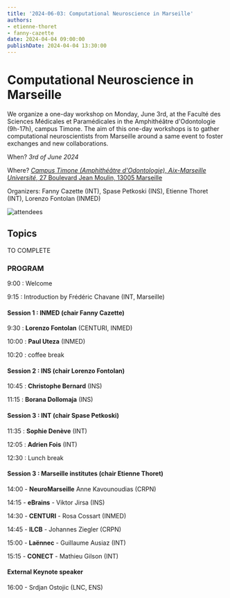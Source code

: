 ```yaml
---
title: '2024-06-03: Computational Neuroscience in Marseille'
authors:
- etienne-thoret
- fanny-cazette
date: 2024-04-04 09:00:00
publishDate: 2024-04-04 13:30:00
---
```


# Computational Neuroscience in Marseille

We organize a one-day workshop on Monday, June 3rd, at the Faculté des Sciences Médicales et Paramédicales in the Amphithéâtre d'Odontologie (9h-17h), campus Timone. The aim of this one-day workshops is to gather computational neuroscientists from Marseille around a same event to foster exchanges and new collaborations.

When? *3rd of June 2024*

Where? [*Campus Timone (Amphithéâtre d'Odontologie), Aix-Marseille Université*, 27 Boulevard Jean Moulin, 13005 Marseille](https://goo.gl/maps/MLpmsN9cd2N1Uv1L7)

Organizers: Fanny Cazette (INT), Spase Petkoski (INS), Etienne Thoret (INT), Lorenzo Fontolan (INMED)

![attendees](IMG_1617.JPG)


## Topics

TO COMPLETE



### PROGRAM

9:00 : Welcome 

9:15 : Introduction by Frédéric Chavane (INT, Marseille)

#### Session 1 : INMED (chair Fanny Cazette)

9:30 : **Lorenzo Fontolan** (CENTURI, INMED)

10:00 : **Paul Uteza** (INMED)

10:20 : coffee break

#### Session 2 : INS (chair Lorenzo Fontolan)

10:45 : **Christophe Bernard** (INS)

11:15 : **Borana Dollomaja** (INS)

#### Session 3 : INT (chair Spase Petkoski)

11:35 : **Sophie Denève** (INT)

12:05 : **Adrien Fois** (INT)

12:30 : Lunch break

#### Session 3 : Marseille institutes (chair Etienne Thoret)

14:00 - **NeuroMarseille** Anne Kavounoudias (CRPN)

14:15 - **eBrains** - Viktor Jirsa (INS)

14:30 - **CENTURI** - Rosa Cossart (INMED)

14:45 - **ILCB** - Johannes Ziegler (CRPN)

15:00 - **Laënnec** - Guillaume Ausiaz (INT)

15:15 - **CONECT** - Mathieu Gilson (INT)

#### External Keynote speaker

16:00 - Srdjan Ostojic (LNC, ENS)




